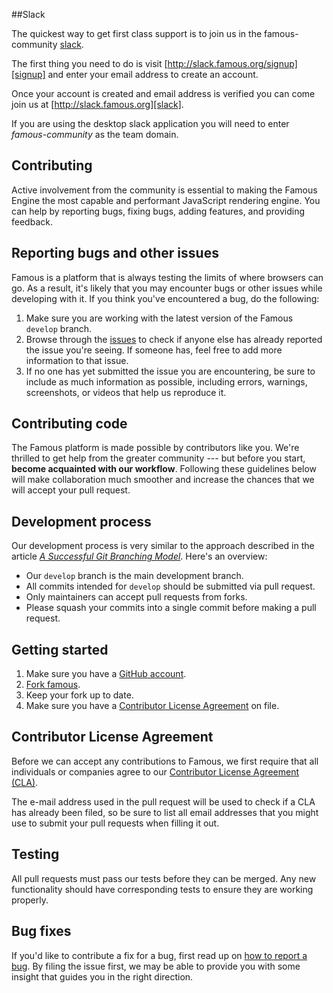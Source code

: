 ##Slack

The quickest way to get first class support is to join us in the famous-community [slack][slack].

The first thing you need to do is visit [http://slack.famous.org/signup][signup] and enter your email address to create an account.

Once your account is created and email address is verified you can come join us at [http://slack.famous.org][slack].

If you are using the desktop slack application you will need to enter *famous-community* as the team domain.

## Contributing

Active involvement from the community is essential to making the Famous Engine the most capable and performant JavaScript rendering engine. You can help by reporting bugs, fixing bugs, adding features, and providing feedback.


## Reporting bugs and other issues

Famous is a platform that is always testing the limits of where browsers can go. As a result, it's likely that you may encounter bugs or other issues while developing with it. If you think you've encountered a bug, do the following:

1. Make sure you are working with the latest version of the Famous `develop` branch.
2. Browse through the [issues][1] to check if anyone else has already reported the issue you're seeing. If someone has, feel free to add more information to that issue.
3. If no one has yet submitted the issue you are encountering, be sure to include as much information as possible, including errors, warnings, screenshots, or videos that help us reproduce it.


## Contributing code

The Famous platform is made possible by contributors like you. We're thrilled to get help from the greater community --- but before you start, **become acquainted with our workflow**. Following these guidelines below will make collaboration much smoother and increase the chances that we will accept your pull request.


## Development process

Our development process is very similar to the approach described in the article [_A Successful Git Branching Model_][2]. Here's an overview:

* Our `develop` branch is the main development branch.
* All commits intended for `develop` should be submitted via pull request.
* Only maintainers can accept pull requests from forks.
* Please squash your commits into a single commit before making a pull request.


## Getting started

1. Make sure you have a [GitHub account][4].
2. [Fork famous][5].
3. Keep your fork up to date.
4. Make sure you have a [Contributor License Agreement][6] on file.


## Contributor License Agreement

Before we can accept any contributions to Famous, we first require that all individuals or companies agree to our [Contributor License Agreement (CLA)][6].

The e-mail address used in the pull request will be used to check if a CLA has already been filed, so be sure to list all email addresses that you might use to submit your pull requests when filling it out.


## Testing

All pull requests must pass our tests before they can be merged.  Any new functionality should have corresponding tests to ensure they are working properly.


## Bug fixes

If you'd like to contribute a fix for a bug, first read up on [how to report a bug][7]. By filing the issue first, we may be able to provide you with some insight that guides you in the right direction.

[1]: https://github.com/Famous/engine/issues
[2]: http://nvie.com/posts/a-successful-git-branching-model/
[3]: https://github.com/Famous/engine
[4]: https://github.com/signup/free
[5]: https://github.com/Famous/engine/fork
[6]: http://famous.org/cla
[7]: #how-to-report-a-bug
[signup]: http://slack.famous.org/signup
[slack]: http://slack.famous.org/